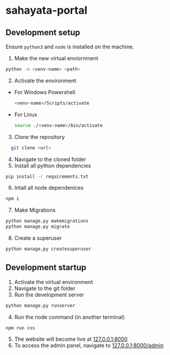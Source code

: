 # sahayata-portal

## Development setup
Ensure `python3` and `node` is installed on the machine.

1. Make the  new virtual enviornment
```bash
python -m <venv-name> <path>
```
2. Activate the environment
* For Windows Powershell
  ```bash
  <venv-name>/Scripts/activate
  ```
* For Linux
  ```bash
  source ./<venv-name>/bin/activate
  ```
3. Clone the repository
```bash
  git clone <url>
```
4. Navigate to the cloned folder
5. Install all python dependencies
```bash
pip install -r requirements.txt
```
6. Intall all node dependenices
```bash
npm i
```
7. Make Migrations
```bash
python manage.py makemigrations
python manage.py migrate
```
8. Create a superuser
```bash
python manage.py createsuperuser
```

## Development startup
1. Activate the virtual environment
2. Navigate to the git folder
3. Run the development server
```bash
python manage.py runserver
```
4. Run the node command (in another terminal)
```bash
npm run css
```
5. The website will become live at [127.0.0.1:8000](http://127.0.0.1:8000/)
6. To access the admin panel, navigate to [127.0.0.1:8000/admin](http://127.0.0.1:8000/admin)
